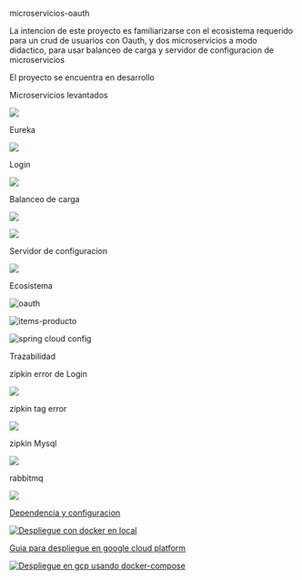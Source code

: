 
 microservicios-oauth
 
 La intencion de este proyecto es familiarizarse con el ecosistema
 requerido para un crud de usuarios con Oauth, y dos microservicios a modo didactico,
 para usar balanceo de carga y servidor de configuracion de microservicios
 
 El proyecto se encuentra en desarrollo
 
 
Microservicios levantados 
 
 ![](images/eclipse.png)
 
 
Eureka 
 
![](images/eureka.png)
  
Login
  
![](images/token.png)
   
Balanceo de carga 
   
![](images/balanceo1.png)

![](images/balanceo2.png)
	
	
	
Servidor de configuracion

![](images/config-server.png)


Ecosistema

![oauth](images/ecosistema_1.png)

![items-producto](images/ecosistema_2.png)
	
![spring cloud config](images/ecosistema3.png)
 
Trazabilidad 

zipkin error de Login 


![](images/zipkin-errorLogin.png)

zipkin tag error 

![](images/zipkin-tagError.png)

zipkin Mysql 

![](images/zipkin-mySql.png)

rabbitmq 

![](images/rabbitMq.png)



[Dependencia y configuracion](doc/config-ecosistema.pdf)

[![Despliegue con docker en local](images/docker-ms.gif)](https://www.youtube.com/watch?v=D8KEeTIcJeU) 


[Guia para despliegue en google cloud platform](doc/cgp-despliegue-docker-compose.pdf)

 


[![Despliegue en gcp usando docker-compose](images/docker-ms.gif)](https://www.youtube.com/watch?v=DzVGOHpBsGI) 
